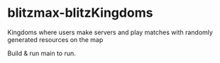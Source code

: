# blitzmax-blitzKingdoms
Kingdoms where users make servers and play matches with randomly generated resources on the map


Build & run main to run.
